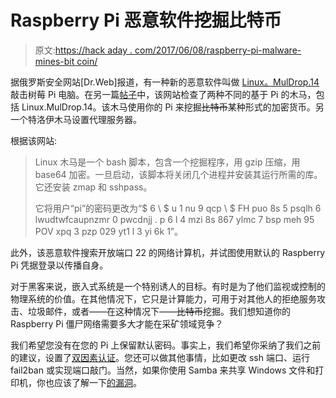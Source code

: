 # Raspberry Pi 恶意软件挖掘比特币

> 原文:[https://hack aday . com/2017/06/08/raspberry-pi-malware-mines-bit coin/](https://hackaday.com/2017/06/08/raspberry-pi-malware-mines-bitcoin/)

据俄罗斯安全网站[Dr.Web]报道，有一种新的恶意软件叫做 [Linux。MulDrop.14](https://vms.drweb.com/virus/?_is=1&i=15389228) 敲击树莓 Pi 电脑。在另一篇[帖子](https://news.drweb.com/show/?i=11320&lng=en)中，该网站检查了两种不同的基于 Pi 的木马，包括 Linux.MulDrop.14。该木马使用你的 Pi 来挖掘~~比特币~~某种形式的加密货币。另一个特洛伊木马设置代理服务器。

根据该网站:

> Linux 木马是一个 bash 脚本，包含一个挖掘程序，用 gzip 压缩，用 base64 加密。一旦启动，该脚本将关闭几个进程并安装其运行所需的库。它还安装 zmap 和 sshpass。
> 
> 它将用户“pi”的密码更改为“$ 6 \ $ u 1 nu 9 qcp \ $ FH puo 8s 5 psqlh 6 lwudtwfcaupnzmr 0 pwcdnjj . p 6 l 4 mzi 8s 867 ylmc 7 bsp meh 95 POV xpq 3 pzp 029 yt1 l 3 yi 6k 1”。

此外，该恶意软件搜索开放端口 22 的网络计算机，并试图使用默认的 Raspberry Pi 凭据登录以传播自身。

对于黑客来说，嵌入式系统是一个特别诱人的目标。有时是为了他们监视或控制的物理系统的价值。在其他情况下，它只是计算能力，可用于对其他人的拒绝服务攻击、垃圾邮件，或者——在这种情况下——~~比特币~~挖掘。我们想知道你的 Raspberry Pi 僵尸网络需要多大才能在采矿领域竞争？

我们希望您没有在您的 Pi 上保留默认密码。事实上，我们希望你采纳了我们之前的建议，设置了[双因素认证](https://hackaday.com/2016/09/30/lock-up-your-raspberry-pi-with-help-from-google/)。您还可以做其他事情，比如更改 ssh 端口、运行 fail2ban 或实现端口敲门。当然，如果你使用 Samba 来共享 Windows 文件和打印机，你也应该了解一下[的漏洞](https://hackaday.com/2017/05/25/linux-sambacry/)。